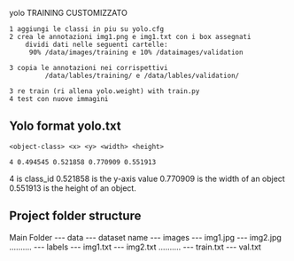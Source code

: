 yolo  TRAINING CUSTOMIZZATO
    
    1 aggiungi le classi in piu su yolo.cfg 
    2 crea le annotazioni img1.png e img1.txt con i box assegnati
    	dividi dati nelle seguenti cartelle:
    	 90% /data/images/training e 10% /dataimages/validation
    
    3 copia le annotazioni nei corrispettivi
    	     /data/lables/training/ e /data/lables/validation/
    
    3 re train (ri allena yolo.weight) with train.py
    4 test con nuove immagini
    
   
## Yolo format yolo.txt
`<object-class> <x> <y> <width> <height>`

`4 0.494545 0.521858 0.770909 0.551913`

4 is class_id
0.521858 is the y-axis value
0.770909 is the width of an object
0.551913 is the height of an object.


## Project folder structure
Main Folder
--- data
    --- dataset name
        --- images
            --- img1.jpg
            --- img2.jpg
            ..........
        --- labels
            --- img1.txt
            --- img2.txt
            ..........
        --- train.txt
        --- val.txt
